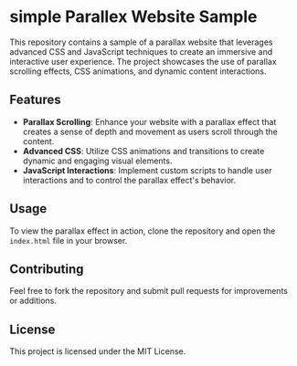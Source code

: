 # simple Parallex Website Sample
This repository contains a sample of a parallax website that leverages advanced CSS and JavaScript techniques to create an immersive and interactive user experience. The project showcases the use of parallax scrolling effects, CSS animations, and dynamic content interactions.




## Features

- **Parallax Scrolling**: Enhance your website with a parallax effect that creates a sense of depth and movement as users scroll through the content.
- **Advanced CSS**: Utilize CSS animations and transitions to create dynamic and engaging visual elements.
- **JavaScript Interactions**: Implement custom scripts to handle user interactions and to control the parallax effect's behavior.

## Usage

To view the parallax effect in action, clone the repository and open the `index.html` file in your browser.

## Contributing

Feel free to fork the repository and submit pull requests for improvements or additions.

## License

This project is licensed under the MIT License.
